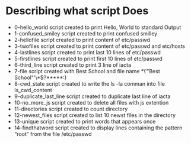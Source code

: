 # Describing what script Does
- 0-hello_world script created to print Hello, World to standard Output
- 1-confused_smiley script created to print confused smilley
- 2-hellofile script created to print content of etc/passwd
- 3-twofiles script created to print content of etc/passwd and etc/hosts
- 4-lastlines script created to print last 10 lines of etc/passwd
- 5-firstlines script created to print first 10 lines of etc/passwd
- 6-third_line script created  to print 3 line of iacta
- 7-file script created with Best School and file name \*\\'"Best School"\'\\*$\?\*\*\*\*\*:)
- 8-cwd_state script created to write the ls -la comman into file ls_cwd_content
- 9-duplicate_last_line script created to duplicate last line of iacta
- 10-no_more_js script created to delete all files with js extention
- 11-directories script created to count directory
- 12-newest_files script created to list 10 newst files in the directory
- 13-unique script created to print words that appears once
- 14-findthatword script created to display lines containing the pattern “root” from the file /etc/passwd
